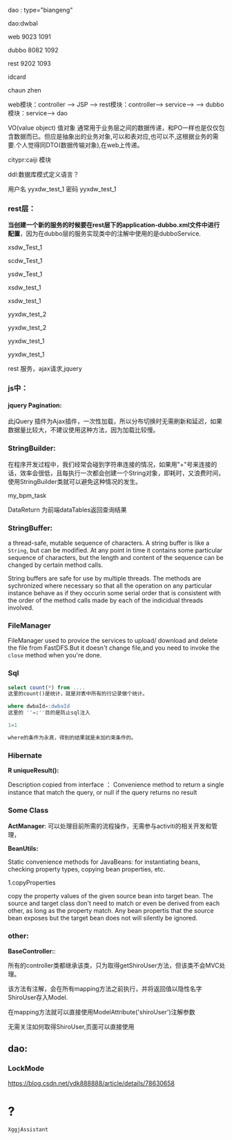 dao : type="biangeng"

dao:dwbaI





web  9023 1091

dubbo 8082 1092

rest 9202 1093







idcard

chaun zhen









web模块：controller --> JSP 
--> rest模块：controller--> service-->
--> dubbo模块：service--> dao





VO(value object) 值对象
通常用于业务层之间的数据传递，和PO一样也是仅仅包含数据而已。但应是抽象出的业务对象,可以和表对应,也可以不,这根据业务的需要.个人觉得同DTO(数据传输对象),在web上传递。



citypr:caiji  模块

ddl:数据库模式定义语言？





用户名 yyxdw_test_1
密码 yyxdw_test_1





### rest层：

**当创建一个新的服务的时候要在rest层下的application-dubbo.xml文件中进行配置**，因为在dubbo层的服务实现类中的注解中使用的是dubboService.





xsdw_Test_1

scdw_Test_1

ysdw_Test_1



xsdw_test_1

 xsdw_test_1



yyxdw_test_2

 yyxdw_test_2



yyxdw_test_1

yyxdw_test_1





rest 服务，ajax请求,jquery



### js中：

####  jquery Pagination:

此jQuery  插件为Ajax插件，一次性加载，所以分布切换时无需刷新和延迟，如果数据量比较大，不建议使用这种方法，因为加载比较慢。





### StringBuilder:

在程序开发过程中，我们经常会碰到字符串连接的情况，如果用"+"号来连接的话，效率会很低，且每执行一次都会创建一个String对象，即耗时，又浪费时间，使用StringBuilder类就可以避免这种情况的发生。









my_bpm_task



DataReturn 为前端dataTables返回查询结果



### StringBuffer:

a thread-safe, mutable sequence of characters. A string buffer is like a `String`, but can be modified.  At any point in time it contains some particular sequence of characters, but the length and content of the sequence can be changed by certain method calls.

String buffers are safe for use by multiple threads. The methods are sychronized where necessary so that all the operation on any particular  instance behave as if they occurin some serial order that is consistent with the order of the method calls made by each of the indicidual threads involved.



### FileManager
FileManager used to provice the services to upload/ download and delete the file from FastDFS.But it doesn't change file,and you need to invoke the `close` method when you're done.











### Sql

```sql
select count(*) from ....
这里的count()是统计，就是对表中所有的行记录做个统计。
```

```sql
where dwbaId=:dwbaId
这里的 ''=:''目的是防止sql注入
```

```sql
1=1

where的条件为永真，得到的结果就是未加约束条件的。
```



### Hibernate

**R uniqueResult():**

Description copied from interface ：
Convenience method to return a single instance that match the query, or null if the query returns no result






### Some Class
**ActManager**:
可以处理目前所需的流程操作，无需参与activiti的相关开发和管理，

**BeanUtils:**

Static convenience methods for JavaBeans: for instantiating beans, checking property types, copying bean properties, etc.

1.copyProperties

copy the property values of the given source bean into target bean.
The source and target class don't need to match or even be derived from each other, as long as the property match.
Any bean propertis that the source bean exposes but the target bean does not will silently be ignored.



### other:

**BaseController:**:

所有的controller类都继承该类，只为取得getShiroUser方法，但该类不会MVC处理。

该方法有注解，会在所有mapping方法之前执行，并将返回值以隐性名字ShiroUser存入Model.

在mapping方法就可以直接使用ModelAttribute('shiroUser')注解参数

无需关注如何取得ShiroUser,页面可以直接使用







## dao:

### LockMode

https://blog.csdn.net/ydk888888/article/details/78630658



# ?

```
XggjAssistant 
```